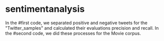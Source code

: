 # sentimentanalysis
In the #first code, we separated positive and negative tweets for the "Twitter_samples" and calculated their evaluations precision and recall.
In the #second code, we did these processes for the Movie corpus.